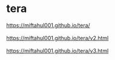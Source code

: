 # tera
https://miftahul001.github.io/tera/
\
\
https://miftahul001.github.io/tera/v2.html
\
\
https://miftahul001.github.io/tera/v3.html
